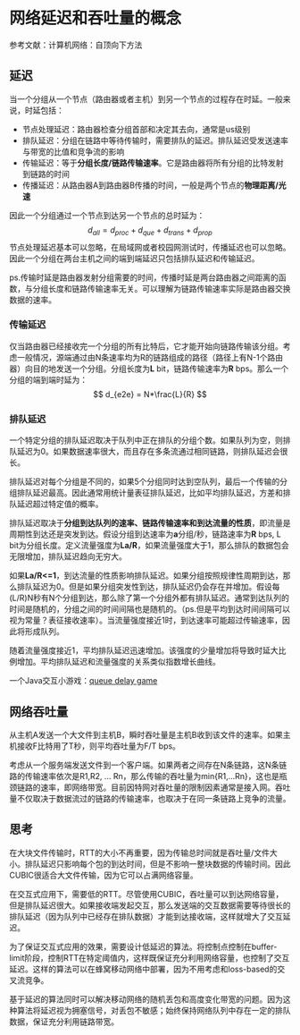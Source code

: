 # 网络延迟和吞吐量的概念

参考文献：计算机网络：自顶向下方法

## 延迟

当一个分组从一个节点（路由器或者主机）到另一个节点的过程存在时延。一般来说，时延包括：

- 节点处理延迟：路由器检查分组首部和决定其去向，通常是us级别
- 排队延迟：分组在链路中等待传输时，需要排队的延迟。排队延迟受发送速率与带宽的比值和竞争流的影响
- 传输延迟：等于**分组长度/链路传输速率**。它是路由器将所有分组的比特发射到链路的时间
- 传播延迟：从路由器A到路由器B传播的时间，一般是两个节点的**物理距离/光速**

因此一个分组通过一个节点到达另一个节点的总时延为：
$$
d_{all} = d_{proc}+d_{que}+d_{trans}+d_{prop} 
$$
节点处理延迟基本可以忽略，在局域网或者校园网测试时，传播延迟也可以忽略。因此一个分组在两台主机之间的端到端延迟只包括排队延迟和传输延迟。

ps.传输时延是路由器发射分组需要的时间，传播时延是两台路由器之间距离的函数，与分组长度和链路传输速率无关。可以理解为链路传输速率实际是路由器交换数据的速率。

### 传输延迟

仅当路由器已经接收完一个分组的所有比特后，它才能开始向链路传输该分组。考虑一般情况，源端通过由N条速率均为R的链路组成的路径（路径上有N-1个路由器）向目的地发送一个分组。分组长度为**L** bit，链路传输速率为**R** bps。那么一个分组的端到端时延为：
$$
d_{e2e} = N*\frac{L}{R}
$$

### 排队延迟

一个特定分组的排队延迟取决于队列中正在排队的分组个数。如果队列为空，则排队延迟为0。如果数据速率很大，而且存在多条流通过相同链路，则排队延迟会很长。

排队延迟对每个分组是不同的，如果5个分组同时达到空队列，最后一个传输的分组排队延迟最高。因此通常用统计量表征排队延迟，比如平均排队延迟，方差和排队延迟超过特定值的概率。

排队延迟取决于**分组到达队列的速率、链路传输速率和到达流量的性质**，即流量是周期性到达还是突发到达。假设分组到达速率为**a**分组/秒，链路速率为**R** bps, L bit为分组长度。定义流量强度为**La/R**，如果流量强度大于1，那么排队的数据包会无限增加，排队延迟趋向无穷大。

如果**La/R<=1**，到达流量的性质影响排队延迟。如果分组按照规律性周期到达，那么排队延迟为0。但是如果分组突发性到达，排队延迟仍会存在并增加。假设每(L/R)N秒有N个分组到达，那么除了第一个分组外都有排队延迟。通常到达队列的时间是随机的，分组之间的时间间隔也是随机的。（ps.但是平均到达时间间隔可以视为常量？表征接收速率）。当流量强度接近1时，到达速率可能超过传输速率，因此将形成队列。

随着流量强度接近1，平均排队延迟迅速增加。该强度的少量增加将导致时延大比例增加。平均排队延迟和流量强度的关系类似指数增长曲线。

一个Java交互小游戏：[queue delay game](https://media.pearsoncmg.com/ph/esm/ecs_kurose_compnetwork_8/cw/content/interactiveanimations/queuing-loss-applet/index.html)

## 网络吞吐量

从主机A发送一个大文件到主机B，瞬时吞吐量是主机B收到该文件的速率。如果主机接收F比特用了T秒，则平均吞吐量为F/T bps。

考虑从一个服务端发送文件到一个客户端。如果两者之间存在N条链路，这N条链路的传输速率依次是R1,R2, ... Rn，那么传输的吞吐量为min{R1,...Rn}，这也是瓶颈链路的速率，即网络带宽。目前因特网对吞吐量的限制因素通常是接入网。吞吐量不仅取决于数据流过的链路的传输速率，也取决于在同一条链路上竞争的流量。

## 思考

在大块文件传输时，RTT的大小不再重要，因为传输总时间就是吞吐量/文件大小。排队延迟只影响每个包的到达时间，但是不影响一整块数据的传输时间。因此CUBIC很适合大文件传输，因为它可以占满网络容量。

在交互式应用下，需要低的RTT。尽管使用CUBIC，吞吐量可以到达网络容量，但是排队延迟很大。如果接收端发起交互，那么发送端的交互数据需要等待很长的排队延迟（因为队列中已经存在排队数据）才能到达接收端，这样就增大了交互延迟。

为了保证交互式应用的效果，需要设计低延迟的算法。将控制点控制在buffer-limit阶段，控制RTT在特定阈值内，这样既保证充分利用网络容量，也控制了交互延迟。这样的算法可以在蜂窝移动网络中部署，因为不用考虑和loss-based的交叉流竞争。

基于延迟的算法同时可以解决移动网络的随机丢包和高度变化带宽的问题。因为这种算法将延迟视为拥塞信号，对丢包不敏感；始终保持网络队列中存在一定的排队数据，保证充分利用链路带宽。

